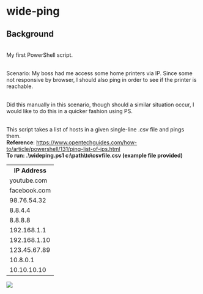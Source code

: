# wide-ping

## Background

</br> My first PowerShell script. 
 
</br> Scenario: My boss had me access some home printers via IP. Since some not responsive by browser, I should also ping in order to see if the printer is reachable. 

</br> Did this manually in this scenario, though should a similar situation occur, I would
like to do this in a quicker fashion using PS.

</br> This script takes a list of hosts in a given single-line .csv file and pings them.
</br> <b>Reference</b>: https://www.opentechguides.com/how-to/article/powershell/131/ping-list-of-ips.html
</br><b>To run: .\wideping.ps1 c:\path\to\csvfile.csv (example file provided)
 
<p>
 <table style="width:100%">
   <tr>
    <th>IP Address</th>
   </tr>
   <tr>
    <td>youtube.com</th>
   </tr>
   <tr>
    <td>facebook.com</th>
   </tr>
   <tr>
    <td>98.76.54.32</th>
   </tr>
   <tr>
    <td>8.8.4.4</th>
   </tr>
   <tr>
    <td>8.8.8.8</th>
   </tr>
   <tr>
    <td>192.168.1.1</th>
   </tr>
   <tr>
    <td>192.168.1.10</th>
   </tr>
   <tr>
    <td>123.45.67.89</th>
   </tr>
   <tr>
    <td>10.8.0.1</th>
   </tr>
   <tr>
    <td>10.10.10.10</th>
   </tr>

</table>
<img src="https://hosting.photobucket.com/images/i/trillz3/psdemo.PNG?width=1920&height=1080&fit=bounds"></img>
</p>
 
 










 

